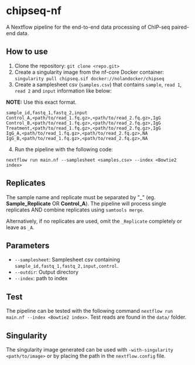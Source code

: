 # chipseq-nf
A Nextflow pipeline for the end-to-end data processing of ChIP-seq paired-end data. 

## How to use

1. Clone the repository: `git clone <repo.git>`
2. Create a singularity image from the nf-core Docker container: `singularity pull chipseq.sif docker://nolandocker/chipseq`
3. Create a samplesheet csv (`samples.csv`) that contains `sample`, `read 1`, `read 2` and `input` information like below:

**NOTE:** Use this exact format.

```
sample_id,fastq_1,fastq_2,input
Control_A,<path/to/read_1.fq.gz>,<path/to/read_2.fq.gz>,IgG
Control_B,<path/to/read_1.fq.gz>,<path/to/read_2.fq.gz>,IgG
Treatment,<path/to/read_1.fq.gz>,<path/to/read_2.fq.gz>,IgG
IgG_A,<path/to/read_1.fq.gz>,<path/to/read_2.fq.gz>,NA
IgG_B,<path/to/read_1.fq.gz>,<path/to/read_2.fq.gz>,NA
```

4. Run the pipeline with the following code:

`nextflow run main.nf --samplesheet <samples.csv> --index <Bowtie2 index>`

## Replicates

The sample name and replicate must be separated by "_" (eg. **Sample_Replicate** OR **Control_A**). The pipeline will process single replicates AND combine replicates using `samtools merge`.

Alternatively, if no replicates are used, omit the `_Replicate` completely or leave as `_A`.

## Parameters

* `--samplesheet`: Samplesheet csv containing `sample_id,fastq_1,fastq_2,input,control`.
* `--outdir`: Output directory
* `--index`: path to index 

## Test

The pipeline can be tested with the following command `nextflow run main.nf --index <Bowtie2 index>`. Test reads are found in the `data/` folder.

## Singularity

The singularity image generated can be used with `-with-singularity <path/to/image>` or by placing the path in the `nextflow.config` file.
